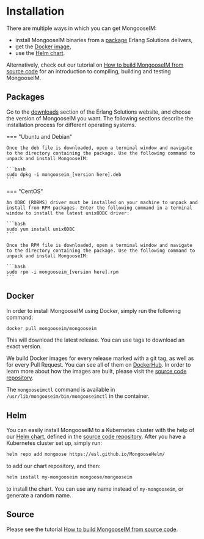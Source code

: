 # Installation

There are multiple ways in which you can get MongooseIM:

* install MongooseIM binaries from a [package](#packages) Erlang Solutions delivers,
* get the [Docker image](#docker),
* use the [Helm chart](#helm).

Alternatively, check out our tutorial on [How to build MongooseIM from source code](../user-guide/How-to-build.md) for an introduction to compiling, building and testing MongooseIM.

## Packages

Go to the [downloads](https://www.erlang-solutions.com/resources/download.html) section of the Erlang Solutions website, and choose the version of MongooseIM you want.
The following sections describe the installation process for different operating systems.


=== "Ubuntu and Debian"

    Once the deb file is downloaded, open a terminal window and navigate to the directory containing the package. Use the following command to unpack and install MongooseIM:

    ```bash
    sudo dpkg -i mongooseim_[version here].deb
    ```

=== "CentOS"

    An ODBC (RDBMS) driver must be installed on your machine to unpack and install from RPM packages. Enter the following command in a terminal window to install the latest unixODBC driver:
    
    ```bash
    sudo yum install unixODBC
    ```
    
    Once the RPM file is downloaded, open a terminal window and navigate to the directory containing the package. Use the following command to unpack and install MongooseIM:
    
    ```bash
    sudo rpm -i mongooseim_[version here].rpm
    ```

## Docker

In order to install MongooseIM using Docker, simply run the following command:

```bash
docker pull mongooseim/mongooseim
```

This will download the latest release.
You can use tags to download an exact version.

We build Docker images for every release marked with a git tag, as well as for every Pull Request.
You can see all of them on [DockerHub](https://hub.docker.com/r/mongooseim/mongooseim).
In order to learn more about how the images are built, please visit the [source code repository](https://github.com/esl/mongooseim-docker).

The `mongooseimctl` command is available in `/usr/lib/mongooseim/bin/mongooseimctl` in the container.

## Helm

You can easily install MongooseIM to a Kubernetes cluster with the help of our [Helm chart](https://artifacthub.io/packages/helm/mongoose/mongooseim), defined in the [source code repository](https://github.com/esl/MongooseHelm).
After you have a Kubernetes cluster set up, simply run:

```bash
helm repo add mongoose https://esl.github.io/MongooseHelm/
```

to add our chart repository, and then:

```bash
helm install my-mongooseim mongoose/mongooseim
```

to install the chart.
You can use any name instead of `my-mongooseim`, or generate a random name.

## Source

Please see the tutorial [How to build MongooseIM from source code](../user-guide/How-to-build.md).
